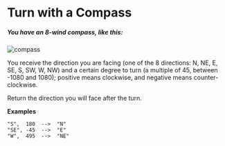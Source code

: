 # Turn with a Compass

##### You have an 8-wind compass, like this:
![compass](https://image.shutterstock.com/image-vector/compass-rose-eight-abbreviated-initials-260nw-1453270079.jpg)

You receive the direction you are facing (one of the 8 directions: N, NE, E, SE, S, SW, W, NW) and a certain degree to turn (a multiple of 45, between -1080 and 1080); positive means clockwise, and negative means counter-clockwise.

Return the direction you will face after the turn.

**Examples**
```
"S",  180  -->  "N"
"SE", -45  -->  "E"
"W",  495  -->  "NE"
```